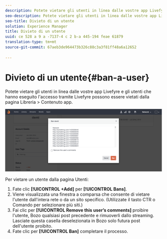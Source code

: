 ```yaml
---
description: Potete vietare gli utenti in linea dalle vostre app Livefyre e gli utenti che hanno eseguito l'accesso tramite Livefyre possono essere vietati dalla pagina Libreria > Contenuto app.
seo-description: Potete vietare gli utenti in linea dalle vostre app Livefyre e gli utenti che hanno eseguito l'accesso tramite Livefyre possono essere vietati dalla pagina Libreria > Contenuto app.
seo-title: Divieto di un utente
solution: Experience Manager
title: Divieto di un utente
uuid: ce 528 a 9 a -7137-4 c 2 b-a 445-194 feae 61879
translation-type: tm+mt
source-git-commit: 67aeb3de964473b326c88c3a3f81ff48a6a12652

---
```



# Divieto di un utente{#ban-a-user}

Potete vietare gli utenti in linea dalle vostre app Livefyre e gli utenti che hanno eseguito l&#39;accesso tramite Livefyre possono essere vietati dalla pagina Libreria &gt; Contenuto app.

![](assets/UsersBan2-1024x409.png)

Per vietare un utente dalla pagina Utenti:

1. Fate clic **[!UICONTROL +Add]** per **[!UICONTROL Bans]**.
1. Viene visualizzata una finestra a comparsa che consente di vietare l&#39;utente dall&#39;intera rete o da un sito specifico. (Utilizzate il tasto CTR o Comando per selezionare più siti.)
1. Fai clic per **[!UICONTROL Remove this user’s comments]** proibire l&#39;utente, Bozo qualsiasi post precedente e rimuoverli dallo streaming. Lasciate questa casella deselezionata in Bozo solo futura post dell&#39;utente proibito.
1. Fate clic per **[!UICONTROL Ban]** completare il processo.
